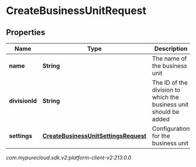 # CreateBusinessUnitRequest


## Properties

| Name | Type | Description | Notes |
| ------------ | ------------- | ------------- | ------------- |
| **name** | **String** | The name of the business unit |  |
| **divisionId** | **String** | The ID of the division to which the business unit should be added |  |
| **settings** | [**CreateBusinessUnitSettingsRequest**](CreateBusinessUnitSettingsRequest) | Configuration for the business unit |  |




_com.mypurecloud.sdk.v2:platform-client-v2:213.0.0_
